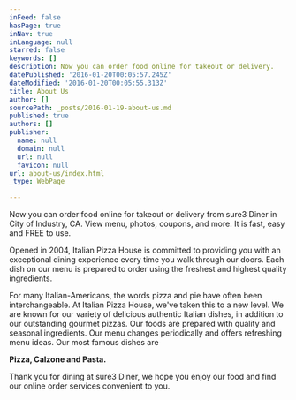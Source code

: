 ```yaml
---
inFeed: false
hasPage: true
inNav: true
inLanguage: null
starred: false
keywords: []
description: Now you can order food online for takeout or delivery.
datePublished: '2016-01-20T00:05:57.245Z'
dateModified: '2016-01-20T00:05:55.313Z'
title: About Us
author: []
sourcePath: _posts/2016-01-19-about-us.md
published: true
authors: []
publisher:
  name: null
  domain: null
  url: null
  favicon: null
url: about-us/index.html
_type: WebPage

---
```

Now you can order food online for takeout or delivery from sure3 Diner in City of Industry, CA. View menu, photos, coupons, and more. It is fast, easy and FREE to use.

Opened in 2004, Italian Pizza House is committed to providing you with an exceptional dining experience every time you walk through our doors. Each dish on our menu is prepared to order using the freshest and highest quality ingredients. 

For many Italian-Americans, the words pizza and pie have often been interchangeable. At Italian Pizza House, we've taken this to a new level. We are known for our variety of delicious authentic Italian dishes, in addition to our outstanding gourmet pizzas. Our foods are prepared with quality and seasonal ingredients. Our menu changes periodically and offers refreshing menu ideas. Our most famous dishes are 

**Pizza, Calzone and Pasta.**

Thank you for dining at sure3 Diner, we hope you enjoy our food and find our online order services convenient to you.